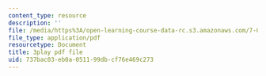 ```yaml
---
content_type: resource
description: ''
file: /media/https%3A/open-learning-course-data-rc.s3.amazonaws.com/7-012-introduction-to-biology-fall-2004/737bac03eb0a051199dbcf76e469c273_xN-sQdVaDr4.pdf
file_type: application/pdf
resourcetype: Document
title: 3play pdf file
uid: 737bac03-eb0a-0511-99db-cf76e469c273
---
```

